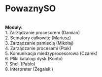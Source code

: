 # PowaznySO
<BR>
<B>Moduły:</b><BR>
  1. Zarządzanie procesorem (Damian)<BR>
  2. Semafory całkowite (Mariusz)<BR>
  3. Zarządzanie pamiecią (Mikołaj)<BR>
  4. Zarządzanie procesami (Ptak)<BR>
  5. Komunikacja miedzyprocesorowa (Czarek)<BR>
  6. Pliki katalogi dysk (Kontu)<BR>
  7. Shell (Pablo)<BR>
  8. Interpreter (Żegalski)<BR>
